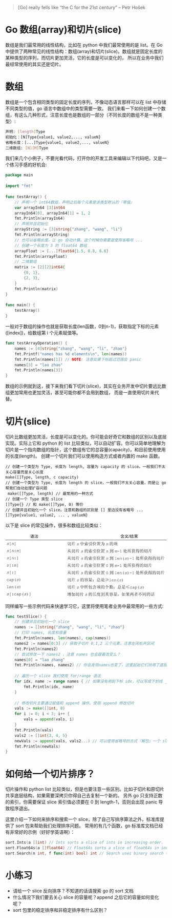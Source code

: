 > [Go] really fells like “the C for the 21st century” – Petr Hošek

# Go 数组(array)和切片(slice)

数组是我们最常用的线性结构，比如在 python 中我们最常使用的是 list。在 Go
中提供了两种常见的线性结构：数组(array)和切片(slice)。数组就是固定长度的某种类型的序列，而切片更加灵活，它的长度是可以变化的，
所以在业务中我们最经常使用的其实还是切片。

# 数组
数组是一个包含相同类型的固定长度的序列，不像动态语言那样可以在 list 中存储不同类型的值，go 语言中数组中的类型需要一致。
我们来看一下如何创建一个数组，有这么几种形式，注意长度也是数组的一部分（不同长度的数组不是一种类型）:

```sh
声明: [length]Type
初始化：[N]Type{value1, value2,..., valueN}
省略长度：[...]Type{value1, value2,..., valueN}
二维数组: [N][M]Type
```

我们来几个小例子，不要光看代码，打开你的开发工具来编辑以下代码吧，又是一个练习手感的好机会:

```go
package main

import "fmt"

func testArray() {
	// 声明一个 int64数组，声明之后每个元素是该类型默认的『零值』
	var arrayIn64 [3]int64
	arrayIn64[0], arrayIn64[1] = 1, 2
	fmt.Println(arrayIn64)
	// 声明并且初始化
	arrayString := [3]string{"zhang", "wang", "li"}
	fmt.Println(arrayString)
	// 也可以省略长度，让 go 自动计算。这个时候你需要是使用省略号 ...
	// 创建一个长度为 3 的 float64 数组
	arrayFloat := [...]float64{1.5, 8.8, 6.6}
	fmt.Println(arrayFloat)
	// 二维数组
	matrix := [2][2]int64{
		{0, 1},
		{2, 3},
	}
	fmt.Println(matrix)
}

func main() {
	testArray()
}
```

一般对于数组的操作也就是获取长度(len函数，0到n-1)，获取指定下标的元素([index])，给数组第 i 个元素赋值等。

```go
func testArrayOperation() {
	names := [4]string{"zhang", "wang", "li", "zhao"}
	fmt.Printf("names has %d elements\n", len(names))
	fmt.Println(names[1]) // NOTE: 注意如果下标超过范围会 panic
	names[3] = "lao zhao"
	fmt.Println(names[3])
}
```

数组的示例就到这，接下来我们看下切片(slice)，其实在业务开发中切片要远比数组更加常用也更加灵活，甚至可能你都不会用到数组，
而是一直使用切片来代替。

# 切片(slice)

切片比数组更加灵活，长度是可以变化的。你可能会好奇它和数组的区别以及底层实现。实际上它和 python 的 list
比较类似，可以自动扩容。你可以简单地理解为切片是一个指向数组的指针，这个数组有它的总容量(capacity)，和目前使用使用的长度(length)。
创建一个切片我们可以使用构造方式或者内置的 make 函数。

```
// 创建一个类型为 Type, 长度为 length, 容量为 capacity 的 slice。一般我们不太关心容量而是关心长度
make([]Type, length, c capacity)
// 创建一个类型为 Type, 长度为 length 的 slice，一般我们不太关心容量，而是让 go 帮我们自动处理扩容问题
 make([]Type, length) // 最常用的一种方式
// 创建一个 Type 类型 slice
[]Type{} // 和 make([]Type, 0) 等价
// 创建并且初始化一个 slice。注意和数组的区别是 [] 里边没有省略号 ...
[]Type{value1, value2, ... , valueN}
```

以下是 slice 的常见操作，很多和数组比较类似：

![slice操作](./slice_operation.png)

同样编写一些示例代码来快速学习它，这里将使用笔者业务中最常用的一些方式:

```go
func testSlice() {
	// 创建并且初始化一个 slice
	names := []string{"zhang", "wang", "li", "zhao"}
	// 打印 names, 长度和容量
	fmt.Println(names, len(names), cap(names))
	names2 := names[0:3] // 获取子切片 0,1,2 三个元素，注意左闭右开区间
	fmt.Println(names2)
	// 尝试修改一下 names2 ，注意 names 也会跟着改变么？
	names[0] = "lao zhang"
	fmt.Println(names, names2) // 你会发现names也变了，这里起始它们共用了底层结构，注意这个问题

	// 遍历一个 slice 我们使用 for/range 语法
	for idx, name := range names { // 如果没有用到下标 idx，可以写成下划线 _ 作为占位符，但是不能省略
		fmt.Println(idx, name)
	}

	// 修改切片主要通过赋值和 append 操作。使用 append 修改切片
	vals := make([]int, 0)
	for i := 0; i < 3; i++ {
		vals = append(vals, i)
	}
	fmt.Println(vals)
	vals2 := []int{3, 4, 5}
	newVals := append(vals, vals2...) // 可以使用省略号的方式『解包』一个 slice 来连接两个 slice
	fmt.Println(newVals)
}
```

# 如何给一个切片排序？

切片操作和 python list 比较类似，但是也要注意一些区别。比如子切片和原切片共享底层结构，如果需要深拷贝你得自己去复制一个新的。
另外 go 只支持正数的索引，你需要保证 slice 索引值必须要在 0 到 length-1，否则会出现 panic 导致程序退出。

这里介绍一下如何来排序和搜索一个 slice，除了自己写排序算法之外，标准库提供了 sort 包来帮助我们处理排序问题。
常用的有几个函数，go 标准库文档已经有非常好的示例（好好学英语啊）：

```go
sort.Ints(a []int) // Ints sorts a slice of ints in increasing order.
sort.Float64s(a []float64) // Float64s sorts a slice of float64s in increasing order (not-a-number values are treated as less than other values).
sort.Search(n int, f func(int) bool) int // Search uses binary search to find and return the smallest index i in [0, n) at which f(i) is true
```

# 小练习

- 请给一个 slice 反向排序？不知道的话请搜索 go 的 sort 文档
- 什么情况下我们要去关心 slice 的容量呢？append 之后它的容量如何变化呢？
- sort 包里的稳定排序和非稳定排序有什么区别？
